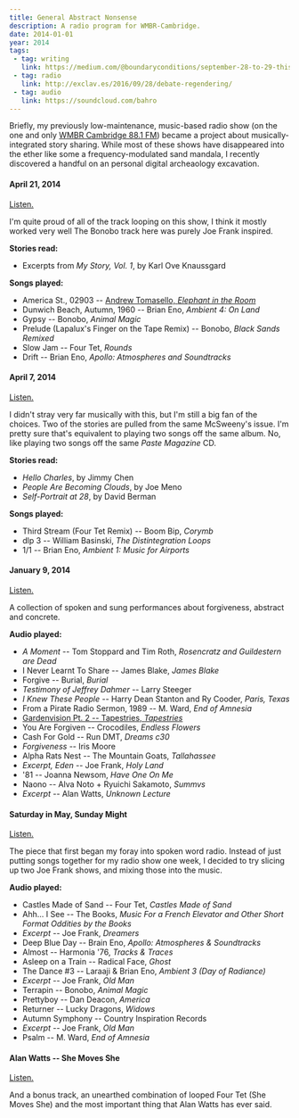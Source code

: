 ```yaml
---
title: General Abstract Nonsense
description: A radio program for WMBR-Cambridge.
date: 2014-01-01
year: 2014
tags:
 - tag: writing
   link: https://medium.com/@boundaryconditions/september-28-to-29-this-is-what-democracy-looks-like-e25cd776012
 - tag: radio
   link: http://exclav.es/2016/09/28/debate-regendering/
 - tag: audio
   link: https://soundcloud.com/bahro
---
```


<p>Briefly, my previously low-maintenance, music-based radio show (on the one and only <a href="http://wmbr.org">WMBR Cambridge 88.1 FM</a>) became a project about musically-integrated story sharing. While most of these shows have disappeared into the ether like some a frequency-modulated sand mandala, I recently discovered a handful on an personal digital archeaology excavation.</p>

<h4>April 21, 2014</h4>

<p><a href="audio/4-21-14.mp3">Listen.</a></p>

<p>I'm quite proud of all of the track looping on this show, I think it mostly worked very well The Bonobo track here was purely Joe Frank inspired.</p>

<strong>Stories read:</strong>
<ul>
<li>Excerpts from <em>My Story, Vol. 1</em>, by Karl Ove Knaussgard</li>
</ul>

<strong>Songs played:</strong>
<ul>
<li>America St., 02903 -- <a href="https://andrewtomasello.bandcamp.com/album/elephant-in-the-room">Andrew Tomasello, <em>Elephant in the Room</em></a></li>
<li>Dunwich Beach, Autumn, 1960 -- Brian Eno, <em>Ambient 4: On Land</em></li>
<li>Gypsy -- Bonobo, <em>Animal Magic</em></li>
<li>Prelude (Lapalux's Finger on the Tape Remix) -- Bonobo, <em>Black Sands Remixed</em></li>
<li>Slow Jam -- Four Tet, <em>Rounds</em></li>
<li>Drift -- Brian Eno, <em>Apollo: Atmospheres and Soundtracks</em></li>
</ul>

<h4>April 7, 2014</h4>

<p><a href="audio/4-7-14.mp3">Listen.</a></p>

<p>I didn't stray very far musically with this, but I'm still a big fan of the choices. Two of the stories are pulled from the same McSweeny's issue. I'm pretty sure that's equivalent to playing two songs off the same album. No, like playing two songs off the same <em>Paste Magazine</em> CD.</p>

<strong>Stories read:</strong>
<ul>
<li><em>Hello Charles</em>, by Jimmy Chen</li>
<li><em>People Are Becoming Clouds</em>, by Joe Meno</li>
<li><em>Self-Portrait at 28</em>, by David Berman</li>
</ul>

<strong>Songs played:</strong>
<ul>
<li>Third Stream (Four Tet Remix) -- Boom Bip, <em>Corymb</em></li>
<li>dlp 3 -- William Basinski, <em>The Distintegration Loops</em></li>
<li>1/1 -- Brian Eno, <em>Ambient 1: Music for Airports</em></li>
</ul>

<h4>January 9, 2014</h4>

<p><a href="audio/forgiveness.mp3">Listen.</a></p>

<p>A collection of spoken and sung performances about forgiveness, abstract and concrete.</p>

<strong>Audio played:</strong>
<ul>
<li><em>A Moment</em> -- Tom Stoppard and Tim Roth, <em>Rosencratz and Guildestern are Dead</em></li>
<li>I Never Learnt To Share -- James Blake, <em>James Blake</em></li>
<li>Forgive -- Burial, <em>Burial</em></li>
<li><em>Testimony of Jeffrey Dahmer</em> -- Larry Steeger</em></li>
<li><em>I Knew These People</em> -- Harry Dean Stanton and Ry Cooder, <em>Paris, Texas</em></li>
<li>From a Pirate Radio Sermon, 1989 -- M. Ward, <em>End of Amnesia</em></li>
<li><a href="https://tapestriesusa.bandcamp.com/album/tapestries">Gardenvision Pt. 2 -- Tapestries, <em>Tapestries</em></a></li>
<li>You Are Forgiven -- Crocodiles, <em>Endless Flowers</em></li>
<li>Cash For Gold -- Run DMT, <em>Dreams c30</em></li>
<li><em>Forgiveness</em> -- Iris Moore</li>
<li>Alpha Rats Nest -- The Mountain Goats, <em>Tallahassee</em></li>
<li><em>Excerpt, Eden</em> -- Joe Frank, <em>Holy Land</em></li>
<li>'81 -- Joanna Newsom, <em>Have One On Me</em></li>
<li>Naono -- Alva Noto + Ryuichi Sakamoto, <em>Summvs</em></li>
<li><em>Excerpt</em> -- Alan Watts, <em>Unknown Lecture</em></li>
</ul>

<h4>Saturday in May, Sunday Might</h4>

<p><a href="audio/may_saturday_sunday_might.mp3">Listen.</a></p>

<p>The piece that first began my foray into spoken word radio. Instead of just putting songs together for my radio show one week, I decided to try slicing up two Joe Frank shows, and mixing those into the music.</p>

<strong>Audio played:</strong>
<ul>
<li>Castles Made of Sand -- Four Tet, <em>Castles Made of Sand</em></li>
<li>Ahh... I See -- The Books, <em>Music For a French Elevator and Other Short Format Oddities by the Books</em></li>
<li><em>Excerpt</em> -- Joe Frank, <em>Dreamers</em></li>
<li>Deep Blue Day -- Brain Eno, <em>Apollo: Atmospheres & Soundtracks</em></li>
<li>Almost -- Harmonia '76, <em>Tracks & Traces</em></li>
<li>Asleep on a Train -- Radical Face, <em>Ghost</em></li>
<li>The Dance #3 -- Laraaji & Brian Eno, <em>Ambient 3 (Day of Radiance)</em></li>
<li><em>Excerpt</em> -- Joe Frank, <em>Old Man</em></li>
<li>Terrapin -- Bonobo, <em>Animal Magic</em></li>
<li>Prettyboy -- Dan Deacon, <em>America</em></li>
<li>Returner -- Lucky Dragons, <em>Widows</em></li>
<li>Autumn Symphony -- Country Inspiration Records</li>
<li><em>Excerpt</em> -- Joe Frank, <em>Old Man</em></li>
<li>Psalm -- M. Ward, <em>End of Amnesia</em></li>
</ul>

<h4>Alan Watts -- She Moves She</h4>

<p><a href="audio/alan_watts_she_moves_she.mp3">Listen.</a></p>

<p>And a bonus track, an unearthed combination of looped Four Tet (She Moves She) and the most important thing that Alan Watts has ever said.</p>